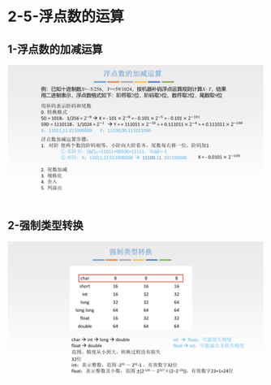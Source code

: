 # 2-5-浮点数的运算

## 1-浮点数的加减运算

![](../../.gitbook/assets/image%20%28192%29.png)

## 2-强制类型转换

![](../../.gitbook/assets/image%20%28324%29.png)

